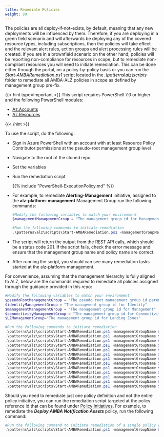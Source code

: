 ```yaml
---
title: Remediate Policies
weight: 80
---
```


The policies are all deploy-if-not-exists, by default, meaning that any new deployments will be influenced by them. Therefore, if you are deploying in a green field scenario and will afterwards be deploying any of the covered resource types, including subscriptions, then the policies will take effect and the relevant alert rules, action groups and alert processing rules will be created.
If you are in a brownfield scenario on the other hand, policies will be reporting non-compliance for resources in scope, but to remediate non-compliant resources you will need to initiate remediation. This can be done either through the portal, on a policy-by-policy basis or you can run the *Start-AMBARemediation.ps1* script located in the *.\patterns\alz\scripts* folder to remediate all AMBA-ALZ policies in scope as defined by management group pre-fix.

{{< hint type=Important >}}
This script requires PowerShell 7.0 or higher and the following PowerShell modules:

- [Az.Accounts](https://www.powershellgallery.com/packages/Az.Accounts)
- [Az.Resources](https://www.powershellgallery.com/packages/Az.Resources)

{{< /hint >}}

To use the script, do the following:

- Sign in Azure PowerShell with an account with at least Resource Policy Contributor permissions at the pseudo-root management group level
- Navigate to the root of the cloned repo
- Set the variables
- Run the remediation script

  {{% include "PowerShell-ExecutionPolicy.md" %}}

- For example, to remediate **Alerting-Management** initiative, assigned to the **alz-platform-management** Management Group run the following commands:

  ```powershell
  #Modify the following variables to match your environment
  $managementManagementGroup = "The management group id for Management"
  ```

  ```powershell
  #Run the following commands to initiate remediation
  .\patterns\alz\scripts\Start-AMBARemediation.ps1 -managementGroupName $managementManagementGroup -policyName Alerting-Management
  ```

- The script will return the output from the REST API calls, which should be a status code 201. If the script fails, check the error message and ensure that the management group name and policy name are correct.
- After running the script, you should can see many remediation tasks started at the alz-platform-management.

For convenience, assuming that the management hierarchy is fully aligned to ALZ, below are the commands required to remediate all policies assigned through the guidance provided in this repo:

```powershell
#Modify the following variables to match your environment
$pseudoRootManagementGroup = "The pseudo root management group id parenting the Platform and Landing Zones management groups"
$identityManagementGroup = "The management group id for Identity"
$managementManagementGroup = "The management group id for Management"
$connectivityManagementGroup = "The management group id for Connectivity"
$LZManagementGroup="The management group id for Landing Zones"
```

```powershell
#Run the following commands to initiate remediation
.\patterns\alz\scripts\Start-AMBARemediation.ps1 -managementGroupName $pseudoRootManagementGroup -policyName Notification-Assets
.\patterns\alz\scripts\Start-AMBARemediation.ps1 -managementGroupName $pseudoRootManagementGroup -policyName Alerting-ServiceHealth
.\patterns\alz\scripts\Start-AMBARemediation.ps1 -managementGroupName $connectivityManagementGroup -policyName Alerting-Connectivity
.\patterns\alz\scripts\Start-AMBARemediation.ps1 -managementGroupName $identityManagementGroup -policyName Alerting-Identity
.\patterns\alz\scripts\Start-AMBARemediation.ps1 -managementGroupName $managementManagementGroup -policyName Alerting-Management
.\patterns\alz\scripts\Start-AMBARemediation.ps1 -managementGroupName $LZManagementGroup -policyName Alerting-KeyManagement
.\patterns\alz\scripts\Start-AMBARemediation.ps1 -managementGroupName $LZManagementGroup -policyName Alerting-LoadBalancing
.\patterns\alz\scripts\Start-AMBARemediation.ps1 -managementGroupName $LZManagementGroup -policyName Alerting-NetworkChanges
.\patterns\alz\scripts\Start-AMBARemediation.ps1 -managementGroupName $LZManagementGroup -policyName Alerting-RecoveryServices
.\patterns\alz\scripts\Start-AMBARemediation.ps1 -managementGroupName $LZManagementGroup -policyName Alerting-HybridVM
.\patterns\alz\scripts\Start-AMBARemediation.ps1 -managementGroupName $LZManagementGroup -policyName Alerting-Storage
.\patterns\alz\scripts\Start-AMBARemediation.ps1 -managementGroupName $LZManagementGroup -policyName Alerting-VM
.\patterns\alz\scripts\Start-AMBARemediation.ps1 -managementGroupName $LZManagementGroup -policyName Alerting-Web
```

Should you need to remediate just one policy definition and not the entire policy initiative, you can run the remediation script targeted at the policy reference id that can be found under [Policy Initiatives](../../Policy-Initiatives). For example, to remediate the ***Deploy AMBA Notification Assets*** policy, run the following command:

```powershell
#Run the following command to initiate remediation of a single policy definition
.\patterns\alz\scripts\Start-AMBARemediation.ps1 -managementGroupName $pseudoRootManagementGroup -policyName ALZ_AlertProcessing_Rule
```
